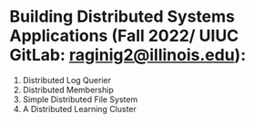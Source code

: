 # Building Distributed Systems Applications (Fall 2022/ UIUC GitLab: raginig2@illinois.edu):
1. Distributed Log Querier
2. Distributed Membership
3. Simple Distributed File System
4. A Distributed Learning Cluster
